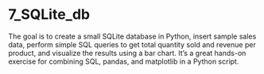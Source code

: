 # 7_SQLite_db
The goal is to create a small SQLite database in Python, insert sample sales data, perform simple SQL queries to get total quantity sold and revenue per product, and visualize the results using a bar chart. It’s a great hands-on exercise for combining SQL, pandas, and matplotlib in a Python script.
